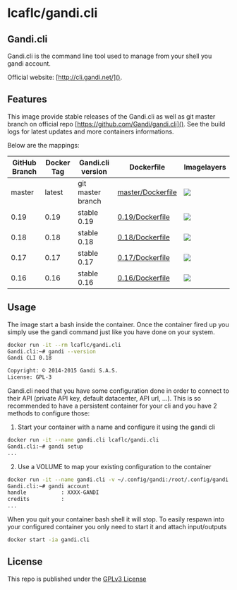 lcaflc/gandi.cli
================


Gandi.cli
---------

Gandi.cli is the command line tool used to manage from your shell you gandi account.

Official website: [http://cli.gandi.net/]().

Features
--------

This image provide stable releases of the Gandi.cli as well as git master branch on official repo [https://github.com/Gandi/gandi.cli](). See the build logs for latest updates and more containers informations.

Below are the mappings:

| GitHub Branch | Docker Tag | Gandi.cli version | Dockerfile | Imagelayers |
| ------------- | ---------- | ----------------- | ---------- | ----------- |
| master        | latest     | git master branch | [master/Dockerfile](https://github.com/lcaflc/docker-gandi.cli/blob/master/Dockerfile) | [![](https://badge.imagelayers.io/lcaflc/gandi.cli:latest.svg)](https://imagelayers.io/?images=lcaflc/gandi.cli:latest 'Get your own badge on imagelayers.io') |
| 0.19          | 0.19       | stable 0.19       | [0.19/Dockerfile](https://github.com/lcaflc/docker-gandi.cli/blob/0.19/Dockerfile) | [![](https://badge.imagelayers.io/lcaflc/gandi.cli:0.19.svg)](https://imagelayers.io/?images=lcaflc/gandi.cli:0.19 'Get your own badge on imagelayers.io') |
| 0.18          | 0.18       | stable 0.18       | [0.18/Dockerfile](https://github.com/lcaflc/docker-gandi.cli/blob/0.18/Dockerfile) | [![](https://badge.imagelayers.io/lcaflc/gandi.cli:0.18.svg)](https://imagelayers.io/?images=lcaflc/gandi.cli:0.18 'Get your own badge on imagelayers.io') |
| 0.17          | 0.17       | stable 0.17       | [0.17/Dockerfile](https://github.com/lcaflc/docker-gandi.cli/blob/0.17/Dockerfile) | [![](https://badge.imagelayers.io/lcaflc/gandi.cli:0.17.svg)](https://imagelayers.io/?images=lcaflc/gandi.cli:0.17 'Get your own badge on imagelayers.io') |
| 0.16          | 0.16       | stable 0.16       | [0.16/Dockerfile](https://github.com/lcaflc/docker-gandi.cli/blob/0.16/Dockerfile) | [![](https://badge.imagelayers.io/lcaflc/gandi.cli:0.16.svg)](https://imagelayers.io/?images=lcaflc/gandi.cli:0.16 'Get your own badge on imagelayers.io') |


Usage
-----

The image start a bash inside the container. Once the container fired up you simply use the gandi command just like you have done on your system.
```bash
docker run -it --rm lcaflc/gandi.cli
Gandi.cli:~# gandi --version
Gandi CLI 0.18

Copyright: © 2014-2015 Gandi S.A.S.
License: GPL-3
```

Gandi.cli need that you have some configuration done in order to connect to their API (private API key, default datacenter, API url, ...). This is so recommended to have a persistent container for your cli and you have 2 methods to configure those:
1. Start your container with a name and configure it using the gandi cli
```bash
docker run -it --name gandi.cli lcaflc/gandi.cli
Gandi.cli:~# gandi setup
...
```
2. Use a VOLUME to map your existing configuration to the container
```bash
docker run -it --name gandi.cli -v ~/.config/gandi:/root/.config/gandi lcaflc/gandi.cli
Gandi.cli:~# gandi account
handle           : XXXX-GANDI
credits          :
...
```

When you quit your container bash shell it will stop. To easily respawn into your configured container you only need to start it and attach input/outputs
```bash
docker start -ia gandi.cli
```

License
-------

This repo is published under the [GPLv3 License](http://opensource.org/licenses/GPL-3.0)
